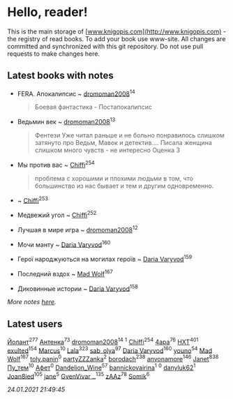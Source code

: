 # Hello, reader!
This is the main storage of [www.knigopis.com](http://www.knigopis.com) - the registry of read books.
To add your book use www-site. All changes are committed and synchronized with this git repository.
Do not use pull requests to make changes here.


## Latest books with notes
* FERA. Апокалипсис ~ [dromoman2008](users/444/44461886-yandex)<sup>14</sup>
    > Боевая фантастика - Постапокалипсис

* Ведьмин век ~ [dromoman2008](users/444/44461886-yandex)<sup>13</sup>
    > Фентези
    > Уже читал раньше и не больно понравилось слишком затянуто про Ведьм, Мавок и детектив.... Писала женщина слишком много чувств - не интересно
    > Оценка 3

* Мы против вас ~ [Chiffi](users/105/105831994080785626680-google)<sup>254</sup>
    > проблема с хорошими и плохими людьми в том, что большинство из нас бывает и тем и другим одновременно.

*  ~ [Chiffi](users/105/105831994080785626680-google)<sup>253</sup>

* Медвежий угол ~ [Chiffi](users/105/105831994080785626680-google)<sup>252</sup>

* Лучшая в мире игра ~ [dromoman2008](users/444/44461886-yandex)<sup>12</sup>

* Мочи манту ~ [Daria Varyvod](users/829/829893410524253-facebook)<sup>160</sup>

* Герої народжуються на могилах героїв ~ [Daria Varyvod](users/829/829893410524253-facebook)<sup>159</sup>

* Последний вздох ~ [Mad Wolf](users/947/94738840-vkontakte)<sup>167</sup>

* Диковинные истории ~ [Daria Varyvod](users/829/829893410524253-facebook)<sup>158</sup>


_More notes [here](latest_books_with_notes.md)._


## Latest users
[Йолант](users/104/104690883692185089260-google)<sup>277</sup> 
[Антенка](users/118/118158645037334943900-google)<sup>73</sup> 
[dromoman2008](users/444/44461886-yandex)<sup>14</sup> 
[](users/604/6040318868800313324-mailru)<sup>1</sup> 
[Chiffi](users/105/105831994080785626680-google)<sup>254</sup> 
[4apa](users/117/117392596378069249667-google)<sup>76</sup> 
[HXT](users/100/100002563462782-facebook)<sup>401</sup> 
[exulted](users/100/100599204551896265722-google)<sup>154</sup> 
[Marcus](users/271/2710776892572610-facebook)<sup>10</sup> 
[Lala](users/761/76187635-vkontakte)<sup>323</sup> 
[sab_olya](users/139/139338401-vkontakte)<sup>97</sup> 
[Daria Varyvod](users/829/829893410524253-facebook)<sup>160</sup> 
[youno](users/302/302928912-vkontakte)<sup>54</sup> 
[Mad Wolf](users/947/94738840-vkontakte)<sup>167</sup> 
[toly.panin](users/167/16750341-vkontakte)<sup>0</sup> 
[partyZZZanka](users/931/9315852-vkontakte)<sup>2</sup> 
[borodach](users/157/15706320-vkontakte)<sup>238</sup> 
[anvonamore](users/595/5957175-vkontakte)<sup>146</sup> 
[Janet](users/108/108113656204404967440-google)<sup>838</sup> 
[Пу_тем](users/344/3448154788585127-facebook)<sup>10</sup> 
[Афет](users/107/107403710743397785066-google)<sup>0</sup> 
[Dandelion_Wine](users/586/58602788-vkontakte)<sup>57</sup> 
[bannickovairina](users/259/259899785-vkontakte)<sup>1</sup> 
[](users/204/204820758928251021-mailru)<sup>0</sup> 
[danyluk62](users/374/374149854-vkontakte)<sup>1</sup> 
[Joan8ied](users/240/2401650-vkontakte)<sup>105</sup> 
[jane](users/113/113479058458145129271-google)<sup>5</sup> 
[GvenVivar ..](users/158/158266434925901-facebook)<sup>135</sup> 
[zAAz](users/202/202248233-vkontakte)<sup>78</sup> 
[Somik](users/100/100006761945842-facebook)<sup>6</sup> 


_24.01.2021 21:49:45_
